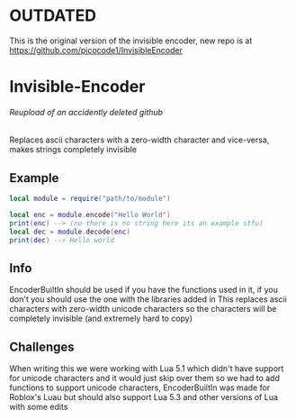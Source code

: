 # OUTDATED

This is the original version of the invisible encoder, new repo is at 
https://github.com/picocode1/InvisibleEncoder

# Invisible-Encoder

###### Reupload of an accidently deleted github
Replaces ascii characters with a zero-width character and vice-versa, makes strings completely invisible

## Example
```lua
local module = require("path/to/module")

local enc = module.encode("Hello World")
print(enc) --> (no there is no string here its an example stfu)
local dec = module.decode(enc)
print(dec) --> Hello world
```

## Info
EncoderBuiltIn should be used if you have the functions used in it, if you don't you should use the one with the libraries added in
This replaces ascii characters with zero-width unicode characters so the characters will be completely invisible (and extremely hard to copy)

## Challenges
When writing this we were working with Lua 5.1 which didn't have support for unicode characters and it would just skip over them so we had to add functions to support unicode characters, EncoderBuiltIn was made for Roblox's Luau but should also support Lua 5.3 and other versions of Lua with some edits
